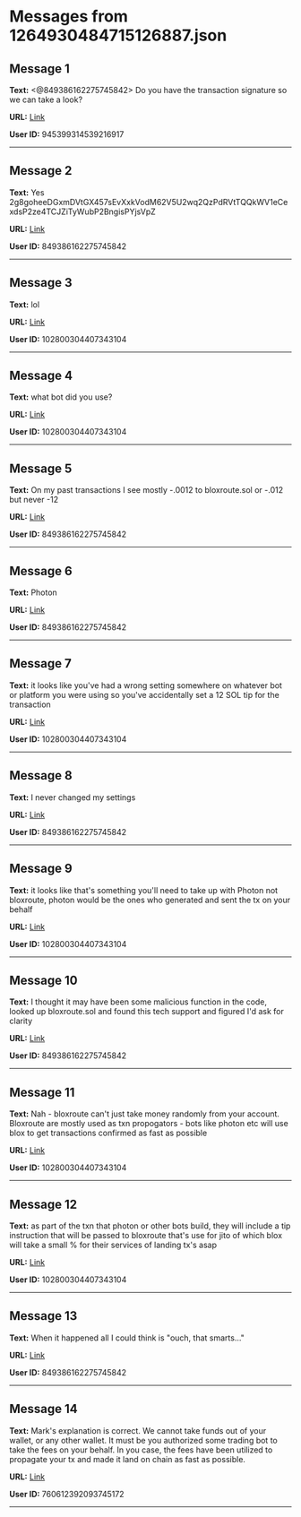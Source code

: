 # Messages from 1264930484715126887.json

## Message 1

**Text:** <@849386162275745842> Do you have the transaction signature so we can take a look?

**URL:** [Link](https://discord.com/channels/638409433860407300/638411171233398824/1264930484715126887)

**User ID:** 945399314539216917

---

## Message 2

**Text:** Yes 
2g8goheeDGxmDVtGX457sEvXxkVodM62V5U2wq2QzPdRVtTQQkWV1eCexdsP2ze4TCJZiTyWubP2BngisPYjsVpZ

**URL:** [Link](https://discord.com/channels/638409433860407300/638411171233398824/1264931428781785110)

**User ID:** 849386162275745842

---

## Message 3

**Text:** lol

**URL:** [Link](https://discord.com/channels/638409433860407300/638411171233398824/1264932334097006682)

**User ID:** 102800304407343104

---

## Message 4

**Text:** what bot did you use?

**URL:** [Link](https://discord.com/channels/638409433860407300/638411171233398824/1264932334097006682)

**User ID:** 102800304407343104

---

## Message 5

**Text:** On my past transactions I see mostly -.0012 to bloxroute.sol or -.012 but never -12

**URL:** [Link](https://discord.com/channels/638409433860407300/638411171233398824/1264932531242008638)

**User ID:** 849386162275745842

---

## Message 6

**Text:** Photon

**URL:** [Link](https://discord.com/channels/638409433860407300/638411171233398824/1264932608773722112)

**User ID:** 849386162275745842

---

## Message 7

**Text:** it looks like you've had a wrong setting somewhere on whatever bot or platform you were using so you've accidentally set a 12 SOL tip for the transaction

**URL:** [Link](https://discord.com/channels/638409433860407300/638411171233398824/1264932631783669780)

**User ID:** 102800304407343104

---

## Message 8

**Text:** I never changed my settings

**URL:** [Link](https://discord.com/channels/638409433860407300/638411171233398824/1264932746728312957)

**User ID:** 849386162275745842

---

## Message 9

**Text:** it looks like that's something you'll need to take up with Photon not bloxroute, photon would be the ones who generated and sent the tx on your behalf

**URL:** [Link](https://discord.com/channels/638409433860407300/638411171233398824/1264932969815216182)

**User ID:** 102800304407343104

---

## Message 10

**Text:** I thought it may have been some malicious function in the code, looked up bloxroute.sol and found this tech support and figured I'd ask for clarity

**URL:** [Link](https://discord.com/channels/638409433860407300/638411171233398824/1264933665516027996)

**User ID:** 849386162275745842

---

## Message 11

**Text:** Nah - bloxroute can't just take money randomly from your account. Bloxroute are mostly used as txn propogators - bots like photon etc will use blox to get transactions confirmed as fast as possible

**URL:** [Link](https://discord.com/channels/638409433860407300/638411171233398824/1264934774074769490)

**User ID:** 102800304407343104

---

## Message 12

**Text:** as part of the txn that photon or other bots build, they will include a tip instruction that will be passed to bloxroute that's use for jito of which blox will take a small % for their services of landing tx's asap

**URL:** [Link](https://discord.com/channels/638409433860407300/638411171233398824/1264934881750810675)

**User ID:** 102800304407343104

---

## Message 13

**Text:** When it happened all I could think is "ouch, that smarts..."

**URL:** [Link](https://discord.com/channels/638409433860407300/638411171233398824/1264935543423242270)

**User ID:** 849386162275745842

---

## Message 14

**Text:** Mark's explanation is correct. We cannot take funds out of your wallet, or any other wallet. It must be you authorized some trading bot to take the fees on your behalf. In you case, the fees have been utilized to propagate your tx and made it land on chain as fast as possible.

**URL:** [Link](https://discord.com/channels/638409433860407300/638411171233398824/1264991731238043862)

**User ID:** 760612392093745172

---

